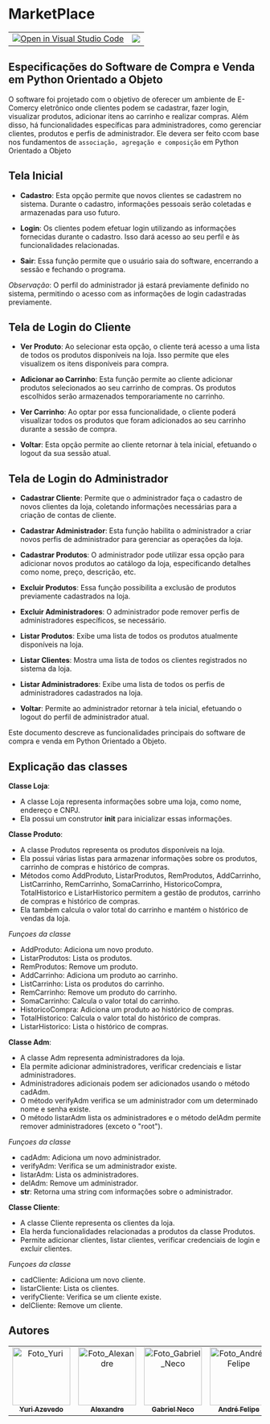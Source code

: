 # MarketPlace

<table>
<tr>
    <td align="center">
        <a href="https://open.vscode.dev/diegorkkj/marketplace">
        <img src="https://classroom.github.com/assets/open-in-vscode-718a45dd9cf7e7f842a935f5ebbe5719a5e09af4491e668f4dbf3b35d5cca122.svg" alt="Open in Visual Studio Code">
        </a>
    </td>
    <td align="center">
        <img src="https://img.shields.io/static/v1?label=STATUS&message=%20Finalizado&color=blue&style=for-the-badge&logo=REACT"/>
    </td>
</tr>
</table>

## Especificações do Software de Compra e Venda em Python Orientado a Objeto

O software foi projetado com o objetivo de oferecer um ambiente de E-Comercy eletrônico onde clientes podem se cadastrar, fazer login, visualizar produtos, adicionar itens ao carrinho e realizar compras. Além disso, há funcionalidades específicas para administradores, como gerenciar clientes, produtos e perfis de administrador.
Ele devera ser feito ccom base nos fundamentos de `associação, agregação e composição` em Python Orientado a Objeto

## Tela Inicial

- **Cadastro**: Esta opção permite que novos clientes se cadastrem no sistema. Durante o cadastro, informações pessoais serão coletadas e armazenadas para uso futuro.

- **Login**: Os clientes podem efetuar login utilizando as informações fornecidas durante o cadastro. Isso dará acesso ao seu perfil e às funcionalidades relacionadas.

- **Sair**: Essa função permite que o usuário saia do software, encerrando a sessão e fechando o programa.

_Observação_: O perfil do administrador já estará previamente definido no sistema, permitindo o acesso com as informações de login cadastradas previamente.

## Tela de Login do Cliente

- **Ver Produto**: Ao selecionar esta opção, o cliente terá acesso a uma lista de todos os produtos disponíveis na loja. Isso permite que eles visualizem os itens disponíveis para compra.

- **Adicionar ao Carrinho**: Esta função permite ao cliente adicionar produtos selecionados ao seu carrinho de compras. Os produtos escolhidos serão armazenados temporariamente no carrinho.

- **Ver Carrinho**: Ao optar por essa funcionalidade, o cliente poderá visualizar todos os produtos que foram adicionados ao seu carrinho durante a sessão de compra.

- **Voltar**: Esta opção permite ao cliente retornar à tela inicial, efetuando o logout da sua sessão atual.

## Tela de Login do Administrador

- **Cadastrar Cliente**: Permite que o administrador faça o cadastro de novos clientes da loja, coletando informações necessárias para a criação de contas de cliente.

- **Cadastrar Administrador**: Esta função habilita o administrador a criar novos perfis de administrador para gerenciar as operações da loja.

- **Cadastrar Produtos**: O administrador pode utilizar essa opção para adicionar novos produtos ao catálogo da loja, especificando detalhes como nome, preço, descrição, etc.

- **Excluir Produtos**: Essa função possibilita a exclusão de produtos previamente cadastrados na loja.

- **Excluir Administradores**: O administrador pode remover perfis de administradores específicos, se necessário.

- **Listar Produtos**: Exibe uma lista de todos os produtos atualmente disponíveis na loja.

- **Listar Clientes**: Mostra uma lista de todos os clientes registrados no sistema da loja.

- **Listar Administradores**: Exibe uma lista de todos os perfis de administradores cadastrados na loja.

- **Voltar**: Permite ao administrador retornar à tela inicial, efetuando o logout do perfil de administrador atual.

Este documento descreve as funcionalidades principais do software de compra e venda em Python Orientado a Objeto.

## Explicação das classes

**Classe Loja**: 
* A classe Loja representa informações sobre uma loja, como nome, endereço e CNPJ.
* Ela possui um construtor __init__ para inicializar essas informações.


**Classe Produto**: 
* A classe Produtos representa os produtos disponíveis na loja.
* Ela possui várias listas para armazenar informações sobre os produtos, carrinho de compras e histórico de compras.
* Métodos como AddProduto, ListarProdutos, RemProdutos, AddCarrinho, ListCarrinho, RemCarrinho, SomaCarrinho, HistoricoCompra, TotalHistorico e       ListarHistorico permitem a gestão de produtos, carrinho de compras e histórico de compras.
* Ela também calcula o valor total do carrinho e mantém o histórico de vendas da loja.

_Funçoes da classe_
* AddProduto: Adiciona um novo produto.
* ListarProdutos: Lista os produtos.
* RemProdutos: Remove um produto.
* AddCarrinho: Adiciona um produto ao carrinho.
* ListCarrinho: Lista os produtos do carrinho.
* RemCarrinho: Remove um produto do carrinho.
* SomaCarrinho: Calcula o valor total do carrinho.
* HistoricoCompra: Adiciona um produto ao histórico de compras.
* TotalHistorico: Calcula o valor total do histórico de compras.
* ListarHistorico: Lista o histórico de compras.


**Classe Adm**: 
* A classe Adm representa administradores da loja.
* Ela permite adicionar administradores, verificar credenciais e listar administradores.
* Administradores adicionais podem ser adicionados usando o método cadAdm.
* O método verifyAdm verifica se um administrador com um determinado nome e senha existe.
* O método listarAdm lista os administradores e o método delAdm permite remover administradores (exceto o "root").

_Funçoes da classe_
* cadAdm: Adiciona um novo administrador.
* verifyAdm: Verifica se um administrador existe.
* listarAdm: Lista os administradores.
* delAdm: Remove um administrador.
* __str__: Retorna uma string com informações sobre o administrador.


**Classe Cliente**: 
* A classe Cliente representa os clientes da loja.
* Ela herda funcionalidades relacionadas a produtos da classe Produtos.
* Permite adicionar clientes, listar clientes, verificar credenciais de login e excluir clientes.

_Funçoes da classe_
* cadCliente: Adiciona um novo cliente.
* listarCliente: Lista os clientes.
* verifyCliente: Verifica se um cliente existe.
* delCliente: Remove um cliente.


## Autores

<div align="center">
    <table>
    <tr>
        <td align="center" >
        <a href="https://github.com/Projectyuuri07">
            <img src="https://avatars.githubusercontent.com/Projectyuuri07" width="115px;" alt="Foto_Yuri"/><br>
            <sub>
            <b>Yuri Azevedo</b>
            </sub>
        </a>
        </td>
        <td align="center">
        <a href="https://github.com/vitrolaaotn">
            <img src="https://avatars.githubusercontent.com/vitrolaaotn" width="115px;" alt="Foto_Alexandre"/><br>
            <sub>
            <b>Alexandre</b>
            </sub>
        </a>
        </td>
        <td align="center">
        <a href="https://github.com/1GabsFps">
            <img src="https://avatars.githubusercontent.com/1GabsFps" width="115px;" alt="Foto_Gabriel_Neco"/><br>
            <sub>
            <b>Gabriel Neco</b>
            </sub>
        </a>
        </td>
        <td align="center">
        <a href="https://github.com/DzinnnXn">
            <img src="https://avatars.githubusercontent.com/DzinnnXn" width="115px;" alt="Foto_André_Felipe"/><br>
            <sub>
            <b>André Felipe</b>
            </sub>
        </a>
        </td>
        <td align="center">
        <a href="https://github.com/diegorkkj">
            <img src="https://avatars.githubusercontent.com/diegorkkj" width="115px;" alt="Foto_Diego"/><br>
            <sub>
            <b>Diego</b>
            </sub>
        </a>
        </td>
    </tr>
    </table>
</div>
